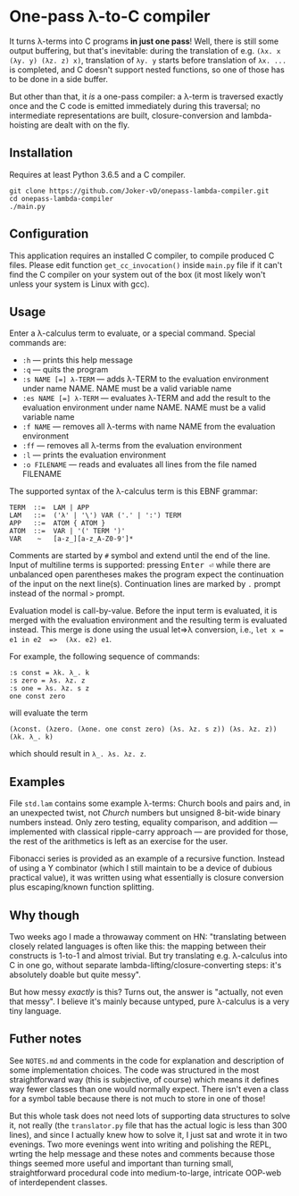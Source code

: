 # One-pass λ-to-C compiler

It turns λ-terms into C programs **in just one pass**! Well, there is still some output buffering, but that's inevitable: during the translation of e.g. `(λx. x (λy. y) (λz. z) x)`, translation of `λy. y` starts before translation of `λx. ...` is completed, and C doesn't support nested functions, so one of those has to be done in a side buffer.

But other than that, it *is* a one-pass compiler: a λ-term is traversed exactly once and the C code is emitted immediately during this traversal; no intermediate representations are built, closure-conversion and lambda-hoisting are dealt with on the fly.

## Installation

Requires at least Python 3.6.5 and a C compiler.

    git clone https://github.com/Joker-vD/onepass-lambda-compiler.git
    cd onepass-lambda-compiler
    ./main.py

## Configuration

This application requires an installed C compiler, to compile produced C files. Please edit function `get_cc_invocation()` inside `main.py` file if it can't find the C compiler on your system out of the box (it most likely won't unless your system is Linux with gcc).

## Usage

Enter a λ-calculus term to evaluate, or a special command. Special commands are:

* `:h` — prints this help message
* `:q` — quits the program
* `:s NAME [=] λ-TERM` — adds λ-TERM to the evaluation environment under name NAME. NAME must be a valid variable name
* `:es NAME [=] λ-TERM` — evaluates λ-TERM and add the result to the evaluation environment under name NAME. NAME must be a valid variable name
* `:f NAME` — removes all λ-terms with name NAME from the evaluation environment
* `:ff` — removes all λ-terms from the evaluation environment
* `:l` — prints the evaluation environment
* `:o FILENAME` — reads and evaluates all lines from the file named FILENAME

The supported syntax of the λ-calculus term is this EBNF grammar:

    TERM  ::=  LAM | APP
    LAM   ::=  ('λ' | '\') VAR ('.' | ':') TERM
    APP   ::=  ATOM { ATOM }
    ATOM  ::=  VAR | '(' TERM ')'
    VAR    ~   [a-z_][a-z_A-Z0-9']*

Comments are started by `#` symbol and extend until the end of the line. Input of multiline terms is supported: pressing <kbd>Enter ⏎</kbd> while there are unbalanced open parentheses makes the program expect the continuation of the input on the next line(s). Continuation lines are marked by `.` prompt instead of the normal `>` prompt.

Evaluation model is call-by-value. Before the input term is evaluated, it is merged with the evaluation environment and the resulting term is evaluated instead. This merge is done using the usual let=>λ conversion, i.e., `let x = e1 in e2  =>  (λx. e2) e1`.

For example, the following sequence of commands:

    :s const = λk. λ_. k
    :s zero = λs. λz. z
    :s one = λs. λz. s z
    one const zero

will evaluate the term

    (λconst. (λzero. (λone. one const zero) (λs. λz. s z)) (λs. λz. z)) (λk. λ_. k)

which should result in `λ_. λs. λz. z`.

## Examples

File `std.lam` contains some example λ-terms: Church bools and pairs and, in an unexpected twist, not *Church* numbers but unsigned 8-bit-wide binary numbers instead. Only zero testing, equality comparison, and addition — implemented with classical ripple-carry approach — are provided for those, the rest of the arithmetics is left as an exercise for the user.

Fibonacci series is provided as an example of a recursive function. Instead of using a Y combinator (which I still maintain to be a device of dubious practical value), it was written using what essentially is closure conversion plus escaping/known function splitting.

## Why though

Two weeks ago I made a throwaway comment on HN: "translating between closely related languages is often like this: the mapping between their constructs is 1-to-1 and almost trivial. But try translating e.g. λ-calculus into C in one go, without separate lambda-lifting/closure-converting steps: it's absolutely doable but quite messy".

But how messy *exactly* is this? Turns out, the answer is "actually, not even that messy". I believe it's mainly because untyped, pure λ-calculus is a very tiny language.

## Futher notes

See `NOTES.md` and comments in the code for explanation and description of some implementation choices. The code was structured in the most straightforward way (this is subjective, of course) which means it defines way fewer classes than one would normally expect. There isn't even a class for a symbol table because there is not much to store in one of those!

But this whole task does not need lots of supporting data structures to solve it, not really (the `translator.py` file that has the actual logic is less than 300 lines), and since I actually knew how to solve it, I just sat and wrote it in two evenings. Two more evenings went into writing and polishing the REPL, wrting the help message and these notes and comments because those things seemed more useful and important than turning small, straightforward procedural code into medium-to-large, intricate OOP-web of interdependent classes.
